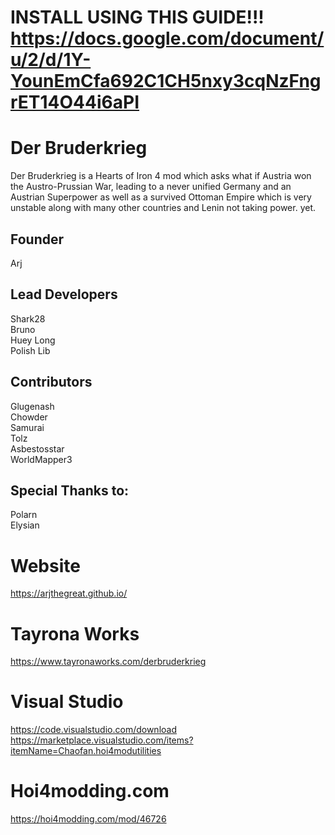 # INSTALL USING THIS GUIDE!!! https://docs.google.com/document/u/2/d/1Y-YounEmCfa692C1CH5nxy3cqNzFngrET14O44i6aPI

# Der Bruderkrieg
Der Bruderkrieg is a Hearts of Iron 4 mod which asks what if Austria won the Austro-Prussian War, leading to a never unified Germany and an Austrian Superpower as well as a survived Ottoman Empire which is very unstable along with many other countries and Lenin not taking power. yet.


## Founder <br />
Arj <br />

## Lead Developers <br /> 
Shark28 <br />
Bruno <br />
Huey Long <br />
Polish Lib <br />


## Contributors  <br />
Glugenash  <br />
Chowder <br />
Samurai  <br />
Tolz  <br />
Asbestosstar <br />
WorldMapper3 <br />

## Special Thanks to: <br />
Polarn <br />
Elysian <br />

# Website
https://arjthegreat.github.io/ 
 
# Tayrona Works
https://www.tayronaworks.com/derbruderkrieg

# Visual Studio
https://code.visualstudio.com/download <br />
https://marketplace.visualstudio.com/items?itemName=Chaofan.hoi4modutilities

# Hoi4modding.com 
https://hoi4modding.com/mod/46726 
